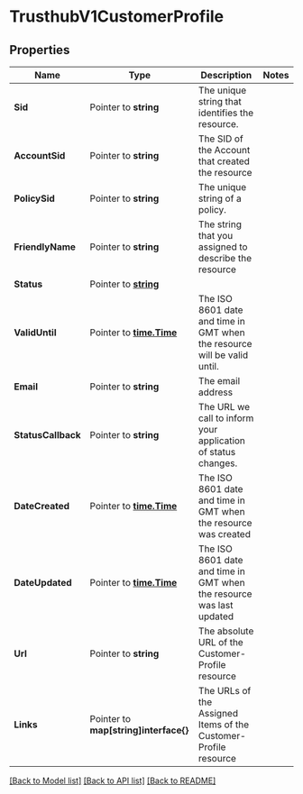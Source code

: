 # TrusthubV1CustomerProfile

## Properties

Name | Type | Description | Notes
------------ | ------------- | ------------- | -------------
**Sid** | Pointer to **string** | The unique string that identifies the resource. |
**AccountSid** | Pointer to **string** | The SID of the Account that created the resource |
**PolicySid** | Pointer to **string** | The unique string of a policy. |
**FriendlyName** | Pointer to **string** | The string that you assigned to describe the resource |
**Status** | Pointer to [**string**](CustomerProfileEnumStatus.md) |  |
**ValidUntil** | Pointer to [**time.Time**](time.Time.md) | The ISO 8601 date and time in GMT when the resource will be valid until. |
**Email** | Pointer to **string** | The email address |
**StatusCallback** | Pointer to **string** | The URL we call to inform your application of status changes. |
**DateCreated** | Pointer to [**time.Time**](time.Time.md) | The ISO 8601 date and time in GMT when the resource was created |
**DateUpdated** | Pointer to [**time.Time**](time.Time.md) | The ISO 8601 date and time in GMT when the resource was last updated |
**Url** | Pointer to **string** | The absolute URL of the Customer-Profile resource |
**Links** | Pointer to **map[string]interface{}** | The URLs of the Assigned Items of the Customer-Profile resource |

[[Back to Model list]](../README.md#documentation-for-models) [[Back to API list]](../README.md#documentation-for-api-endpoints) [[Back to README]](../README.md)


